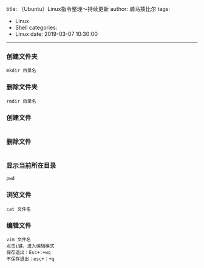 title: （Ubuntu）Linux指令整理～持续更新
author: 骑马揍比尔
tags:
  - Linux
  - Shell
categories:
  - Linux
date: 2019-03-07 10:30:00
---
### 创建文件夹
```shell
mkdir 目录名
```
### 删除文件夹
```shell
rmdir 目录名
```

<!--more-->


### 创建文件

```shell

```
### 删除文件

```shell

```
### 显示当前所在目录

```shell
pwd
```
### 浏览文件

```shell
cat 文件名
```
### 编辑文件

```shell
vim 文件名
点击i键，进入编辑模式
保存退出：Esc+:+wq
不保存退出：esc+：+q
```
